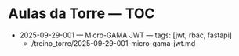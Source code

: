 # Aulas da Torre — TOC

- 2025-09-29-001 — Micro-GAMA JWT — tags: [jwt, rbac, fastapi]
  - /treino_torre/2025-09-29-001-micro-gama-jwt.md
